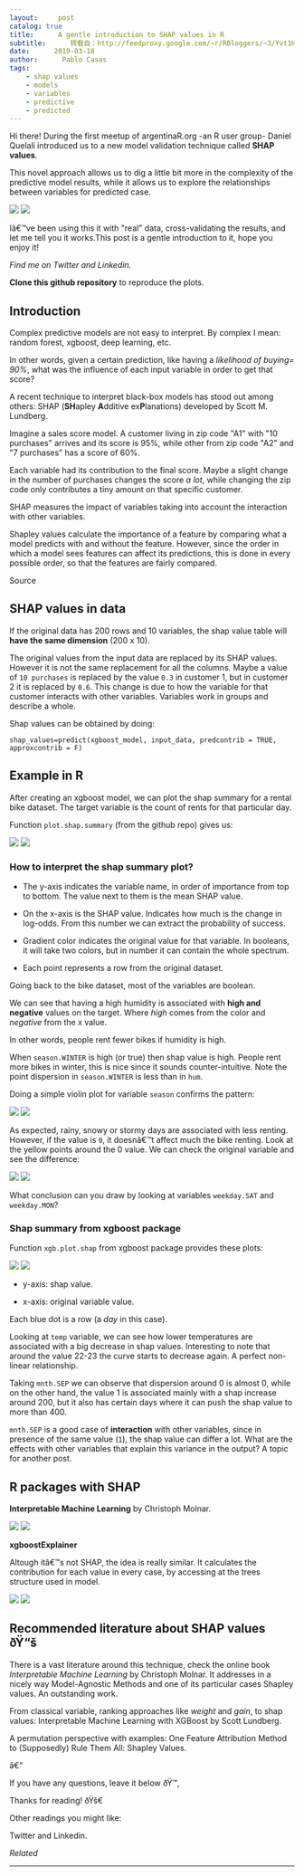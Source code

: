 ```yaml
---
layout:     post
catalog: true
title:      A gentle introduction to SHAP values in R
subtitle:      转载自：http://feedproxy.google.com/~r/RBloggers/~3/Yvt1H8h8Ifg/
date:      2019-03-18
author:      Pablo Casas
tags:
    - shap values
    - models
    - variables
    - predictive
    - predicted
---
```


Hi there! During the first meetup of argentinaR.org -an R user group- Daniel Quelali introduced us to a new model validation technique called **SHAP values**.

This novel approach allows us to dig a little bit more in the complexity of the predictive model results, while it allows us to explore the relationships between variables for predicted case.

![](https://i0.wp.com/blog.datascienceheroes.com/content/images/2019/03/simpsons.gif?w=300&ssl=1)
![](https://i0.wp.com/blog.datascienceheroes.com/content/images/2019/03/simpsons.gif?w=300&ssl=1)


Iâ€™ve been using this it with "real" data, cross-validating the results, and let me tell you it works.This post is a gentle introduction to it, hope you enjoy it!

*Find me on Twitter and Linkedin.*

**Clone this github repository** to reproduce the plots.

## Introduction

Complex predictive models are not easy to interpret. By complex I mean: random forest, xgboost, deep learning, etc.

In other words, given a certain prediction, like having a *likelihood of buying= 90%*, what was the influence of each input variable in order to get that score?

A recent technique to interpret black-box models has stood out among others: SHAP (**SH**apley **A**dditive ex**P**lanations) developed by Scott M. Lundberg.

Imagine a sales score model. A customer living in zip code "A1" with "10 purchases" arrives and its score is 95%, while other from zip code "A2" and "7 purchases" has a score of 60%.

Each variable had its contribution to the final score. Maybe a slight change in the number of purchases changes the score *a lot*, while changing the zip code only contributes a tiny amount on that specific customer.

SHAP measures the impact of variables taking into account the interaction with other variables.

> 
Shapley values calculate the importance of a feature by comparing what a model predicts with and without the feature. However, since the order in which a model sees features can affect its predictions, this is done in every possible order, so that the features are fairly compared.


Source

## SHAP values in data

If the original data has 200 rows and 10 variables, the shap value table will **have the same dimension** (200 x 10).

The original values from the input data are replaced by its SHAP values. However it is not the same replacement for all the columns. Maybe a value of `10 purchases` is replaced by the value `0.3` in customer 1, but in customer 2 it is replaced by `0.6`. This change is due to how the variable for that customer interacts with other variables. Variables work in groups and describe a whole.

Shap values can be obtained by doing:

`shap_values=predict(xgboost_model, input_data, predcontrib = TRUE, approxcontrib = F)`

## Example in R

After creating an xgboost model, we can plot the shap summary for a rental bike dataset. The target variable is the count of rents for that particular day.

Function `plot.shap.summary` (from the github repo) gives us:

![](https://i1.wp.com/blog.datascienceheroes.com/content/images/2019/03/shap_summary_bike.png?w=456&ssl=1)
![](https://i1.wp.com/blog.datascienceheroes.com/content/images/2019/03/shap_summary_bike.png?w=456&ssl=1)


### How to interpret the shap summary plot?

- The y-axis indicates the variable name, in order of importance from top to bottom. The value next to them is the mean SHAP value.

- On the x-axis is the SHAP value. Indicates how much is the change in log-odds. From this number we can extract the probability of success.

- Gradient color indicates the original value for that variable. In booleans, it will take two colors, but in number it can contain the whole spectrum.

- Each point represents a row from the original dataset.


Going back to the bike dataset, most of the variables are boolean.

We can see that having a high humidity is associated with **high and negative** values on the target. Where *high* comes from the color and *negative* from the x value.

In other words, people rent fewer bikes if humidity is high.

When `season.WINTER` is high (or true) then shap value is high. People rent more bikes in winter, this is nice since it sounds counter-intuitive. Note the point dispersion in `season.WINTER` is less than in `hum`.

Doing a simple violin plot for variable `season` confirms the pattern:

![](https://i1.wp.com/blog.datascienceheroes.com/content/images/2019/03/bike_season.png?w=456&ssl=1)
![](https://i1.wp.com/blog.datascienceheroes.com/content/images/2019/03/bike_season.png?w=456&ssl=1)


As expected, rainy, snowy or stormy days are associated with less renting. However, if the value is `0`, it doesnâ€™t affect much the bike renting. Look at the yellow points around the 0 value. We can check the original variable and see the difference:

![](https://i2.wp.com/blog.datascienceheroes.com/content/images/2019/03/bike_warhersit.png?w=456&ssl=1)
![](https://i2.wp.com/blog.datascienceheroes.com/content/images/2019/03/bike_warhersit.png?w=456&ssl=1)
 

What conclusion can you draw by looking at variables `weekday.SAT` and `weekday.MON`?

### Shap summary from xgboost package

Function `xgb.plot.shap` from xgboost package provides these plots:

![](https://i0.wp.com/blog.datascienceheroes.com/content/images/2019/03/shap_value_all.png?w=456&ssl=1)
![](https://i0.wp.com/blog.datascienceheroes.com/content/images/2019/03/shap_value_all.png?w=456&ssl=1)


- y-axis: shap value.

- x-axis: original variable value.


Each blue dot is a row (a *day* in this case).

Looking at `temp` variable, we can see how lower temperatures are associated with a big decrease in shap values. Interesting to note that around the value 22-23 the curve starts to decrease again. A perfect non-linear relationship.

Taking `mnth.SEP` we can observe that dispersion around 0 is almost 0, while on the other hand, the value 1 is associated mainly with a shap increase around 200, but it also has certain days where it can push the shap value to more than 400.

`mnth.SEP` is a good case of **interaction** with other variables, since in presence of the same value (`1`), the shap value can differ a lot. What are the effects with other variables that explain this variance in the output? A topic for another post.

## R packages with SHAP

**Interpretable Machine Learning** by Christoph Molnar.

![](https://i1.wp.com/blog.datascienceheroes.com/content/images/2019/03/iml_shap_R_package.png?w=456&ssl=1)
![](https://i1.wp.com/blog.datascienceheroes.com/content/images/2019/03/iml_shap_R_package.png?w=456&ssl=1)


**xgboostExplainer**

Altough itâ€™s not SHAP, the idea is really similar. It calculates the contribution for each value in every case, by accessing at the trees structure used in model.

![](https://i0.wp.com/blog.datascienceheroes.com/content/images/2019/03/xgboostExplainer.png?w=456&ssl=1)
![](https://i0.wp.com/blog.datascienceheroes.com/content/images/2019/03/xgboostExplainer.png?w=456&ssl=1)


## Recommended literature about SHAP values ðŸ“š

There is a vast literature around this technique, check the online book *Interpretable Machine Learning* by Christoph Molnar. It addresses in a nicely way Model-Agnostic Methods and one of its particular cases Shapley values. An outstanding work.

From classical variable, ranking approaches like *weight* and *gain*, to shap values: Interpretable Machine Learning with XGBoost by Scott Lundberg.

A permutation perspective with examples: One Feature Attribution Method to (Supposedly) Rule Them All: Shapley Values.

â€”

If you have any questions, leave it below ðŸ™‚

Thanks for reading! ðŸš€

Other readings you might like:

Twitter and Linkedin.


*Related*








---
